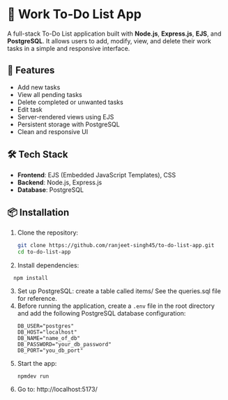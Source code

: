 # 📝 Work To-Do List App

A full-stack To-Do List application built with **Node.js**, **Express.js**, **EJS**, and **PostgreSQL**. It allows users to add, modify, view, and delete their work tasks in a simple and responsive interface.

## 🚀 Features

- Add new tasks
- View all pending tasks
- Delete completed or unwanted tasks
- Edit task
- Server-rendered views using EJS
- Persistent storage with PostgreSQL
- Clean and responsive UI

## 🛠️ Tech Stack

- **Frontend**: EJS (Embedded JavaScript Templates), CSS
- **Backend**: Node.js, Express.js
- **Database**: PostgreSQL


## 📦 Installation

1. Clone the repository:

   ```bash
   git clone https://github.com/ranjeet-singh45/to-do-list-app.git
   cd to-do-list-app
   ```
2. Install dependencies:
 ```
   npm install
   ```
3. Set up PostgreSQL:
   create a table called items/
   See the queries.sql file for reference.
5. Before running the application, create a `.env` file in the root directory and add the following PostgreSQL database configuration:
    ```env
   DB_USER="postgres"
   DB_HOST="localhost"
   DB_NAME="name_of_db"
   DB_PASSWORD="your_db_password"
   DB_PORT="you_db_port"
   ```
6. Start the app:
   ```
   npmdev run
   ```
7. Go to: http://localhost:5173/



